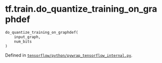 <div itemscope itemtype="http://developers.google.com/ReferenceObject">
<meta itemprop="name" content="tf.train.do_quantize_training_on_graphdef" />
</div>

# tf.train.do_quantize_training_on_graphdef

``` python
do_quantize_training_on_graphdef(
    input_graph,
    num_bits
)
```



Defined in [`tensorflow/python/pywrap_tensorflow_internal.py`](https://www.tensorflow.org/code/tensorflow/python/pywrap_tensorflow_internal.py).

